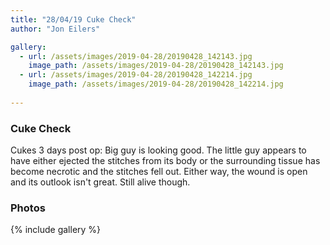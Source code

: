 ```yaml
---
title: "28/04/19 Cuke Check"
author: "Jon Eilers"

gallery:
  - url: /assets/images/2019-04-28/20190428_142143.jpg 
    image_path: /assets/images/2019-04-28/20190428_142143.jpg  
  - url: /assets/images/2019-04-28/20190428_142214.jpg
    image_path: /assets/images/2019-04-28/20190428_142214.jpg
    
---
```


### Cuke Check
Cukes 3 days post op: Big guy is looking good. The little guy appears to have either ejected the stitches from its body or the surrounding tissue has become necrotic and the stitches fell out. Either way, the wound is open and its outlook isn't great. Still alive though. 

### Photos
{% include gallery %}
